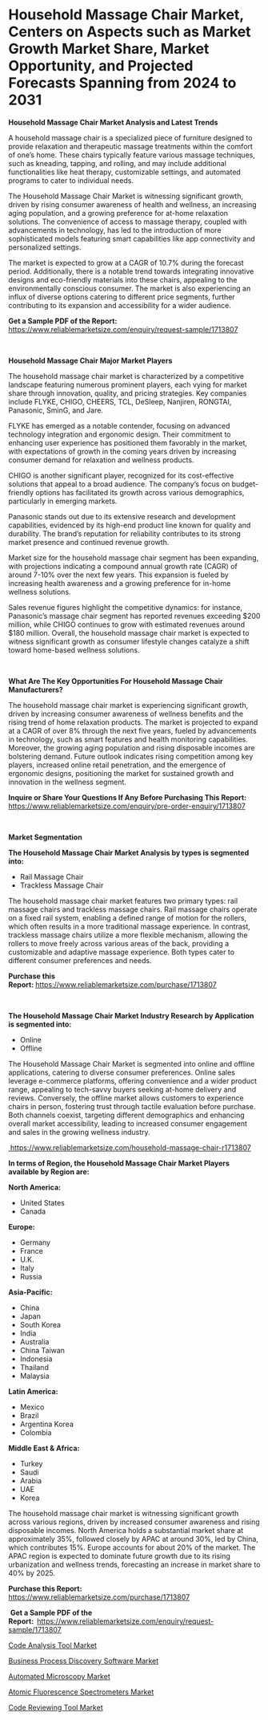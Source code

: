<p><h1>Household Massage Chair Market, Centers on Aspects such as Market Growth Market Share, Market Opportunity, and Projected Forecasts Spanning from 2024 to 2031</h1></p><p><strong>Household Massage Chair Market Analysis and Latest Trends</strong></p>
<p><p>A household massage chair is a specialized piece of furniture designed to provide relaxation and therapeutic massage treatments within the comfort of one’s home. These chairs typically feature various massage techniques, such as kneading, tapping, and rolling, and may include additional functionalities like heat therapy, customizable settings, and automated programs to cater to individual needs.</p><p>The Household Massage Chair Market is witnessing significant growth, driven by rising consumer awareness of health and wellness, an increasing aging population, and a growing preference for at-home relaxation solutions. The convenience of access to massage therapy, coupled with advancements in technology, has led to the introduction of more sophisticated models featuring smart capabilities like app connectivity and personalized settings. </p><p>The market is expected to grow at a CAGR of 10.7% during the forecast period. Additionally, there is a notable trend towards integrating innovative designs and eco-friendly materials into these chairs, appealing to the environmentally conscious consumer. The market is also experiencing an influx of diverse options catering to different price segments, further contributing to its expansion and accessibility for a wider audience.</p></p>
<p><strong>Get a Sample PDF of the Report:&nbsp;</strong> <a href="https://www.reliablemarketsize.com/enquiry/request-sample/1713807?utm_campaign=1790&utm_medium=2&utm_source=Github&utm_content=ia&utm_term=22102024&utm_id=household-massage-chair">https://www.reliablemarketsize.com/enquiry/request-sample/1713807</a></p>
<p>&nbsp;</p>
<p><strong>Household Massage Chair Major Market Players</strong></p>
<p><p>The household massage chair market is characterized by a competitive landscape featuring numerous prominent players, each vying for market share through innovation, quality, and pricing strategies. Key companies include FLYKE, CHIGO, CHEERS, TCL, DeSleep, Nanjiren, RONGTAI, Panasonic, SminG, and Jare.</p><p>FLYKE has emerged as a notable contender, focusing on advanced technology integration and ergonomic design. Their commitment to enhancing user experience has positioned them favorably in the market, with expectations of growth in the coming years driven by increasing consumer demand for relaxation and wellness products.</p><p>CHIGO is another significant player, recognized for its cost-effective solutions that appeal to a broad audience. The company’s focus on budget-friendly options has facilitated its growth across various demographics, particularly in emerging markets. </p><p>Panasonic stands out due to its extensive research and development capabilities, evidenced by its high-end product line known for quality and durability. The brand’s reputation for reliability contributes to its strong market presence and continued revenue growth.</p><p>Market size for the household massage chair segment has been expanding, with projections indicating a compound annual growth rate (CAGR) of around 7-10% over the next few years. This expansion is fueled by increasing health awareness and a growing preference for in-home wellness solutions.</p><p>Sales revenue figures highlight the competitive dynamics: for instance, Panasonic’s massage chair segment has reported revenues exceeding $200 million, while CHIGO continues to grow with estimated revenues around $180 million. Overall, the household massage chair market is expected to witness significant growth as consumer lifestyle changes catalyze a shift toward home-based wellness solutions.</p></p>
<p>&nbsp;</p>
<p><strong>What Are The Key Opportunities For Household Massage Chair Manufacturers?</strong></p>
<p><p>The household massage chair market is experiencing significant growth, driven by increasing consumer awareness of wellness benefits and the rising trend of home relaxation products. The market is projected to expand at a CAGR of over 8% through the next five years, fueled by advancements in technology, such as smart features and health monitoring capabilities. Moreover, the growing aging population and rising disposable incomes are bolstering demand. Future outlook indicates rising competition among key players, increased online retail penetration, and the emergence of ergonomic designs, positioning the market for sustained growth and innovation in the wellness segment.</p></p>
<p><strong>Inquire or Share Your Questions If Any Before Purchasing This Report:</strong> <a href="https://www.reliablemarketsize.com/enquiry/pre-order-enquiry/1713807?utm_campaign=1790&utm_medium=2&utm_source=Github&utm_content=ia&utm_term=22102024&utm_id=household-massage-chair">https://www.reliablemarketsize.com/enquiry/pre-order-enquiry/1713807</a></p>
<p>&nbsp;</p>
<p><strong>Market Segmentation</strong></p>
<p><strong>The Household Massage Chair Market Analysis by types is segmented into:</strong></p>
<p><ul><li>Rail Massage Chair</li><li>Trackless Massage Chair</li></ul></p>
<p><p>The household massage chair market features two primary types: rail massage chairs and trackless massage chairs. Rail massage chairs operate on a fixed rail system, enabling a defined range of motion for the rollers, which often results in a more traditional massage experience. In contrast, trackless massage chairs utilize a more flexible mechanism, allowing the rollers to move freely across various areas of the back, providing a customizable and adaptive massage experience. Both types cater to different consumer preferences and needs.</p></p>
<p><strong>Purchase this Report:&nbsp;</strong><a href="https://www.reliablemarketsize.com/purchase/1713807?utm_campaign=1790&utm_medium=2&utm_source=Github&utm_content=ia&utm_term=22102024&utm_id=household-massage-chair">https://www.reliablemarketsize.com/purchase/1713807</a></p>
<p>&nbsp;</p>
<p><strong>The Household Massage Chair Market Industry Research by Application is segmented into:</strong></p>
<p><ul><li>Online</li><li>Offline</li></ul></p>
<p><p>The Household Massage Chair Market is segmented into online and offline applications, catering to diverse consumer preferences. Online sales leverage e-commerce platforms, offering convenience and a wider product range, appealing to tech-savvy buyers seeking at-home delivery and reviews. Conversely, the offline market allows customers to experience chairs in person, fostering trust through tactile evaluation before purchase. Both channels coexist, targeting different demographics and enhancing overall market accessibility, leading to increased consumer engagement and sales in the growing wellness industry.</p></p>
<p><a href="https://www.reliablemarketsize.com/household-massage-chair-r1713807?utm_campaign=1790&utm_medium=2&utm_source=Github&utm_content=ia&utm_term=22102024&utm_id=household-massage-chair">&nbsp;https://www.reliablemarketsize.com/household-massage-chair-r1713807</a></p>
<p><strong>In terms of Region, the Household Massage Chair Market Players available by Region are:</strong></p>
<p>
    <p> <strong> North America: </strong>
        <ul>
            <li>United States</li>
            <li>Canada</li>
        </ul>
        </p> 
    <p> <strong> Europe: </strong>
        <ul>
            <li>Germany</li>
            <li>France</li>
            <li>U.K.</li>
            <li>Italy</li>
            <li>Russia</li>
        </ul>
        </p> 
    <p> <strong> Asia-Pacific: </strong>
        <ul>
            <li>China</li>
            <li>Japan</li>
            <li>South Korea</li>
            <li>India</li>
            <li>Australia</li>
            <li>China Taiwan</li>
            <li>Indonesia</li>
            <li>Thailand</li>
            <li>Malaysia</li>
        </ul>
        </p> 
    <p> <strong> Latin America: </strong>
        <ul>
            <li>Mexico</li>
            <li>Brazil</li>
            <li>Argentina Korea</li>
            <li>Colombia</li>
        </ul>
        </p> 
    <p> <strong> Middle East & Africa: </strong>
        <ul>
            <li>Turkey</li>
            <li>Saudi</li>
            <li>Arabia</li>
            <li>UAE</li>
            <li>Korea</li>
        </ul>
    </p>
    </p>
<p><p>The household massage chair market is witnessing significant growth across various regions, driven by increased consumer awareness and rising disposable incomes. North America holds a substantial market share at approximately 35%, followed closely by APAC at around 30%, led by China, which contributes 15%. Europe accounts for about 20% of the market. The APAC region is expected to dominate future growth due to its rising urbanization and wellness trends, forecasting an increase in market share to 40% by 2025.</p></p>
<p><strong>Purchase this Report: </strong><a href="https://www.reliablemarketsize.com/purchase/1713807?utm_campaign=1790&utm_medium=2&utm_source=Github&utm_content=ia&utm_term=22102024&utm_id=household-massage-chair">https://www.reliablemarketsize.com/purchase/1713807</a></p>
<p>&nbsp;<strong>Get a Sample PDF of the Report:&nbsp;&nbsp;</strong><a href="https://www.reliablemarketsize.com/enquiry/request-sample/1713807?utm_campaign=1790&utm_medium=2&utm_source=Github&utm_content=ia&utm_term=22102024&utm_id=household-massage-chair">https://www.reliablemarketsize.com/enquiry/request-sample/1713807</a></p>
<p><strong></strong></p>
<p><p><a href="https://www.linkedin.com/pulse/global-code-analysis-tool-market-sector2024-2031-metrics-tskoc?utm_campaign=1790&utm_medium=2&utm_source=Github&utm_content=ia&utm_term=22102024&utm_id=household-massage-chair">Code Analysis Tool Market</a></p><p><a href="https://www.linkedin.com/pulse/business-process-discovery-software-market-size-type-product-qbzoc?utm_campaign=1790&utm_medium=2&utm_source=Github&utm_content=ia&utm_term=22102024&utm_id=household-massage-chair">Business Process Discovery Software Market</a></p><p><a href="https://issuu.com/reportprime-2/docs/automated-microscopy-market-size-20_aa23bd06719163?utm_campaign=1790&utm_medium=2&utm_source=Github&utm_content=ia&utm_term=22102024&utm_id=household-massage-chair">Automated Microscopy Market</a></p><p><a href="https://issuu.com/reportprime-2/docs/atomic-fluorescence-spectrometers-m_abf3d31175e002?utm_campaign=1790&utm_medium=2&utm_source=Github&utm_content=ia&utm_term=22102024&utm_id=household-massage-chair">Atomic Fluorescence Spectrometers Market</a></p><p><a href="https://www.linkedin.com/pulse/code-reviewing-tool-market-size-share-competitive-landscape-w8kec?utm_campaign=1790&utm_medium=2&utm_source=Github&utm_content=ia&utm_term=22102024&utm_id=household-massage-chair">Code Reviewing Tool Market</a></p></p>